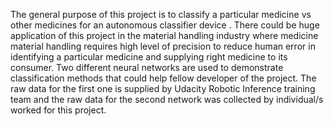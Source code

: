 The general purpose of this project is to classify a particular medicine vs other medicines for an autonomous classifier
device . There could be huge application of this project in the material handling industry where medicine material handling requires
high level of precision to reduce human error in identifying a particular medicine and supplying right medicine to its consumer. Two
different neural networks are used to demonstrate classification methods that could help fellow developer of the project. The raw data
for the first one is supplied by Udacity Robotic Inference training team and the raw data for the second network was collected by
individual/s worked for this project.



